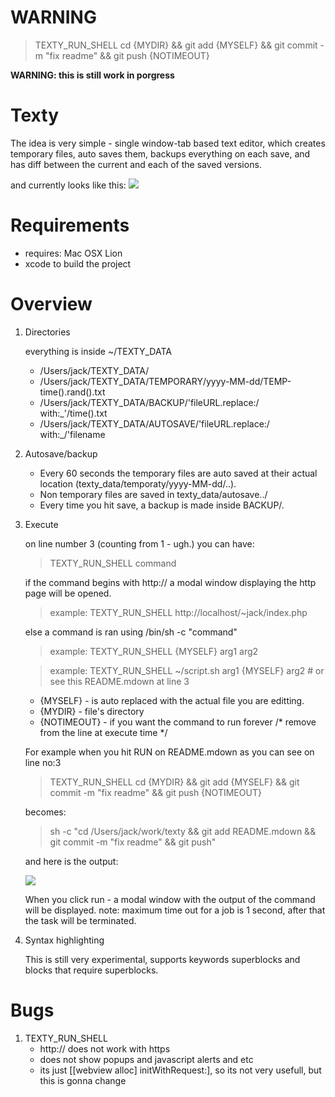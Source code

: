 WARNING
=======
> TEXTY_RUN_SHELL cd {MYDIR} && git add {MYSELF} && git commit -m "fix readme" && git push {NOTIMEOUT}

__WARNING: this is still work in porgress__

Texty
=====

The idea is very simple - single window-tab based text editor, which creates temporary files, auto saves them, backups everything on each save, and has diff between the current and each of the saved versions.

and currently looks like this:
[![](http://farm8.staticflickr.com/7015/6429917701_cb4fed23a4.jpg)](http://www.flickr.com/photos/71088131@N07/6429917701//)

Requirements
============

* requires: Mac OSX Lion
* xcode to build the project

Overview
========

1. Directories
	
	everything is inside ~/TEXTY_DATA

	+ /Users/jack/TEXTY_DATA/
	+ /Users/jack/TEXTY_DATA/TEMPORARY/yyyy-MM-dd/TEMP-time().rand().txt
	+ /Users/jack/TEXTY_DATA/BACKUP/'fileURL.replace:/ with:_'/time().txt
	+ /Users/jack/TEXTY_DATA/AUTOSAVE/'fileURL.replace:/ with:_/'filename

2. Autosave/backup

	+ Every 60 seconds the temporary files are auto saved at their actual location (texty_data/temporaty/yyyy-MM-dd/..).
	+ Non temporary files are saved in texty_data/autosave../
	+ Every time you hit save, a backup is made inside BACKUP/.

3. Execute

	on line number 3 (counting from 1 - ugh.) you can have:

	> TEXTY_RUN_SHELL command

	if the command begins with http:// a modal window displaying the http page will be opened.

	> example: TEXTY_RUN_SHELL http://localhost/~jack/index.php

	else a command is ran using /bin/sh -c "command"

	> example: TEXTY_RUN_SHELL {MYSELF} arg1 arg2

	> example: TEXTY_RUN_SHELL ~/script.sh arg1 {MYSELF} arg2 # or see this README.mdown at line 3

	* {MYSELF} - is auto replaced with the actual file you are editting.
	* {MYDIR} - file's directory 
	* {NOTIMEOUT} - if you want the command to run forever /* remove from the line at execute time */

	For example when you hit RUN on README.mdown as you can see on line no:3

	> TEXTY_RUN_SHELL cd {MYDIR} && git add {MYSELF} && git commit -m "fix readme" && git push {NOTIMEOUT}
	
	becomes:

	> sh -c "cd /Users/jack/work/texty && git add README.mdown && git commit -m "fix readme" && git push"

	and here is the output:

	[![](http://farm8.staticflickr.com/7017/6429997929_31ef564d25.jpg)]("http://www.flickr.com/photos/71088131@N07/6429997929/)


	When you click run - a modal window with the output of the command will be displayed. 
	note: maximum time out for a job is 1 second, after that the task will be terminated.

4. Syntax highlighting

	This is still very experimental, supports keywords superblocks and blocks that require superblocks.

Bugs
====
1. TEXTY_RUN_SHELL
	+ http:// does not work with https
	+ does not show popups and javascript alerts and etc
	+ its just [[webview alloc] initWithRequest:], so its not very usefull, but this is gonna change


